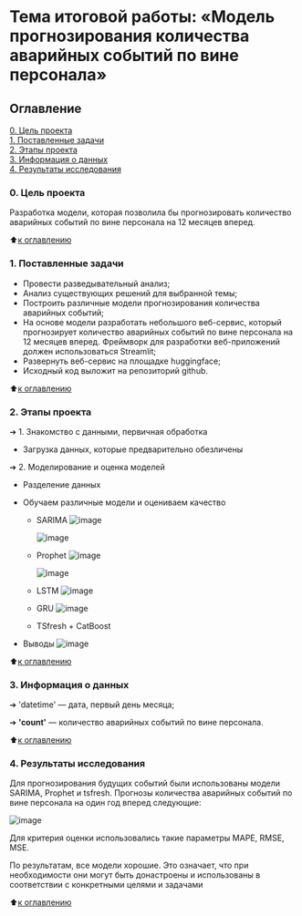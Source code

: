 # Тема итоговой работы: «Модель прогнозирования количества аварийных событий по вине персонала»


## Оглавление
[0. Цель проекта](README.md#Цель-исследования) <br>
[1. Поставленные задачи](README.md#Обязательные-условия-для-проекта)<br>
[2. Этапы проекта](README.md#Этапы-проекта)<br>
[3. Информация о данных](README.md#Информация-о-данных)<br>
[4. Результаты исследования](README.md#Результаты-исследования)<br>

### 0. Цель проекта

Разработка модели, которая позволила бы прогнозировать количество аварийных событий по вине персонала на 12 месяцев вперед.

:arrow_up:[к оглавлению](README.md#Оглавление)

### 1. Поставленные задачи

* Провести разведывательный анализ;  
* Анализ существующих решений для выбранной темы;
* Построить различные модели прогнозирования количества аварийных событий;
* На основе модели разработать небольшого веб-сервис, который прогнозирует количество аварийных событий по вине персонала на 12 месяцев вперед. Фреймворк для разработки веб-приложений должен использоваться Streamlit;
* Развернуть веб-сервис на площадке huggingface;
* Исходный код выложит на репозиторий github.

:arrow_up:[к оглавлению](README.md#Оглавление)

### 2. Этапы проекта

➔ 1. Знакомство с данными, первичная обработка
* Загрузка данных, которые предварительно обезличены

➔ 2. Моделирование и оценка моделей
* Разделение данных
* Обучаем различные модели и оцениваем качество
    * SARIMA
      ![image](https://github.com/dprohor/timeseries2/assets/152056985/2f2c6637-cf03-46d0-beac-ee8e86e3959a)

      ![image](https://github.com/dprohor/timeseries2/assets/152056985/3d400915-1f0a-43ec-a32e-2ac7fc9ef602)

    * Prophet
      ![image](https://github.com/dprohor/timeseries2/assets/152056985/0fb5718b-e8b1-4ffc-9325-a9487f8bff87)
      
      ![image](https://github.com/dprohor/timeseries2/assets/152056985/58ec9f57-835b-4e99-b492-af9dc01afe09)

    * LSTM
      ![image](https://github.com/dprohor/timeseries2/assets/152056985/33325dd2-804e-490b-a3ed-5623434e730c)

    * GRU
      ![image](https://github.com/dprohor/timeseries2/assets/152056985/a8d99e19-2b1c-40a8-ac3c-1b647b71107c)

    * TSfresh + CatBoost

* Выводы
![image](https://github.com/dprohor/timeseries2/assets/152056985/ccf9f31e-c43b-4720-9bcb-57e744fb5646)

:arrow_up:[к оглавлению](README.md#Оглавление)

### 3. Информация о данных

➔ 'datetime' — дата, первый день месяца;<br>

➔ **'count'** — количество аварийных событий по вине персонала.

:arrow_up:[к оглавлению](README.md#Оглавление)

### 4. Результаты исследования

Для прогнозирования будущих событий были использованы модели SARIMA, Prophet и tsfresh. Прогнозы количества аварийных событий по вине персонала на один год вперед следующие: 

![image](https://github.com/dprohor/timeseries2/assets/152056985/6b72ae39-aef5-4176-ad8e-8be21e286806)

Для критерия оценки использовались такие параметры MAPE, RMSE, MSE. 

По результатам, все модели хорошие.  Это означает, что при необходимости они могут быть донастроены и использованы в соответствии с конкретными целями и задачами

:arrow_up:[к оглавлению](README.md#Оглавление)

